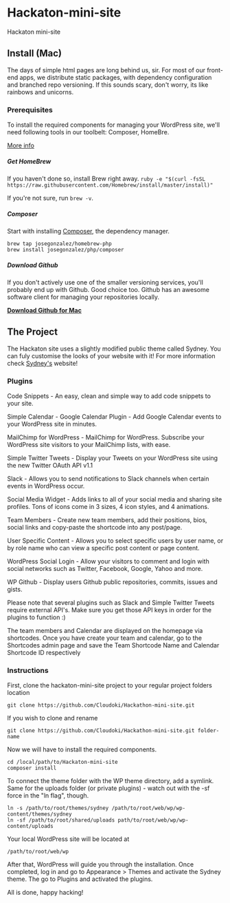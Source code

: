 # Hackaton-mini-site
Hackaton mini-site


## Install (Mac)
The days of simple html pages are long behind us, sir. For most of our front-end apps, we distribute static packages, with dependency configuration and branched repo versioning. If this sounds scary, don't worry, its like rainbows and unicorns.

### Prerequisites
To install the required components for managing your WordPress site, 
we'll need following tools in our toolbelt: Composer, HomeBre.

[More info](http://blog.cloudoki.com/set-up-your-local-battleground/)

##### Get HomeBrew
If you haven't done so, install Brew right away.
```ruby -e "$(curl -fsSL https://raw.githubusercontent.com/Homebrew/install/master/install)"```

If you're not sure, run `brew -v`.


##### Composer
Start with installing [Composer](https://getcomposer.org/), the dependency manager.

```
brew tap josegonzalez/homebrew-php
brew install josegonzalez/php/composer
```

##### Download Github
If you don't actively use one of the smaller versioning services, you'll probably end up with Github. Good choice too.
Github has an awesome software client for managing your repositories locally.

**[Download Github for Mac](https://mac.github.com/)**


## The Project

The Hackaton site uses a slightly modified public theme called Sydney. You can fuly customise the looks of your website with it!
For more information check [Sydney's](http://athemes.com/theme/sydney/) website!

### Plugins

Code Snippets - An easy, clean and simple way to add code snippets to your site.

Simple Calendar - Google Calendar Plugin - Add Google Calendar events to your WordPress site in minutes. 

MailChimp for WordPress - MailChimp for WordPress. Subscribe your WordPress site visitors to your MailChimp lists, with ease.

Simple Twitter Tweets - Display your Tweets on your WordPress site using the new Twitter OAuth API v1.1

Slack - Allows you to send notifications to Slack channels when certain events in WordPress occur.

Social Media Widget - Adds links to all of your social media and sharing site profiles. Tons of icons come in 3 sizes, 4 icon styles, and 4 animations.

Team Members - Create new team members, add their positions, bios, social links and copy-paste the shortcode into any post/page. 

User Specific Content - Allows you to select specific users by user name, or by role name who can view a specific post content or page content.

WordPress Social Login - Allow your visitors to comment and login with social networks such as Twitter, Facebook, Google, Yahoo and more.

WP Github - Display users Github public repositories, commits, issues and gists.

Please note that several plugins such as Slack and Simple Twitter Tweets require external API's. Make sure you get those API keys in order for the plugins to function :)


The team members and Calendar are displayed on the homepage via shortcodes. Once you have create your team and calendar, go to the Shortcodes admin page and save the Team Shortcode Name and Calendar Shortcode ID respectively


### Instructions

First, clone the hackaton-mini-site project to your regular project folders location

```
git clone https://github.com/Cloudoki/Hackathon-mini-site.git
```

If you wish to clone and rename

```
git clone https://github.com/Cloudoki/Hackathon-mini-site.git folder-name
```


Now we will have to install the required components.

```
cd /local/path/to/Hackaton-mini-site
composer install
```

To connect the theme folder with the WP theme directory, add a symlink. Same for the uploads folder (or private plugins) - watch out with the -sf force in the "ln flag", though.

```
ln -s /path/to/root/themes/sydney /path/to/root/web/wp/wp-content/themes/sydney 
ln -sf /path/to/root/shared/uploads path/to/root/web/wp/wp-content/uploads 
```

Your local WordPress site will be located at

```
/path/to/root/web/wp
```

After that, WordPress will guide you through the installation. Once completed, log in and go to Appearance > Themes and activate the Sydney theme. The go to Plugins and activated the plugins.

All is done, happy hacking!